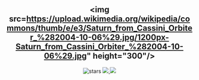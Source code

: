 <div align="center">

## <img src=https://upload.wikimedia.org/wikipedia/commons/thumb/e/e3/Saturn_from_Cassini_Orbiter_%282004-10-06%29.jpg/1200px-Saturn_from_Cassini_Orbiter_%282004-10-06%29.jpg" height="300"/>

<img src="https://img.shields.io/github/stars/openai/gpt-2?label=Stars" alt="stars">
<a href = "https://github.com/madushadhanushka/simple-sqlite/graphs/contributors">
  <img src = "https://contrib.rocks/image?repo=2005-tr/saturn"/>
</a>
<img src="https://github-profile-trophy.vercel.app/?username=favilances&theme=juicyfresh&no-bg=true" />
